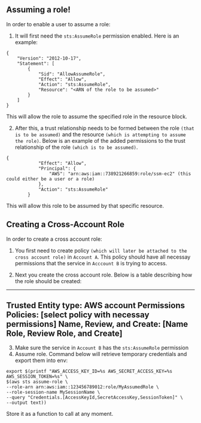 <h2>Assuming a role!</h2>

In order to enable a user to assume a role: 

1. It will first need the `sts:AssumeRole` permission enabled. Here is an example:

```
{
    "Version": "2012-10-17",
    "Statement": [
        {
            "Sid": "AllowAssumeRole",
            "Effect": "Allow",
            "Action": "sts:AssumeRole",
            "Resource": "<ARN of the role to be assumed>"
        }
    ]
}
```

This will allow the role to assume the specified role in the resource block. 

2. After this, a trust relationship needs to be formed between the role `(that is to be assumed)` and the resource `(which is attempting to assume the role)`. Below is an example of the added permissions to the trust relationship of the role `(which is to be assumed)`.

```
{
            "Effect": "Allow",
            "Principal": {
                "AWS": "arn:aws:iam::738921266859:role/ssm-ec2" (this could either be a user or a role)
            },
            "Action": "sts:AssumeRole"
        }
```
This will allow this role to be assumed by that specific resource. 

<h2>Creating a Cross-Account Role</h2>

In order to create a cross account role:

1. You first need to create policy `(which will later be attached to the cross account role)` in `Account A`. This policy should have all necessay permissions that the service in `Acccount B` is trying to access.

2. Next you create the cross account role. Below is a table describing how the role should be created:

---
Trusted Entity type: AWS account
Permissions Policies: [select policy with necessay permissions]
Name, Review, and Create: [Name Role, Review Role, and Create]
---

3. Make sure the service in `Account B` has the `sts:AssumeRole` permission
4. Assume role. Command below will retrieve temporary credentials and export them into env:
```
export $(printf "AWS_ACCESS_KEY_ID=%s AWS_SECRET_ACCESS_KEY=%s AWS_SESSION_TOKEN=%s" \
$(aws sts assume-role \
--role-arn arn:aws:iam::123456789012:role/MyAssumedRole \
--role-session-name MySessionName \
--query "Credentials.[AccessKeyId,SecretAccessKey,SessionToken]" \
--output text))
```
Store it as a function to call at any moment.
